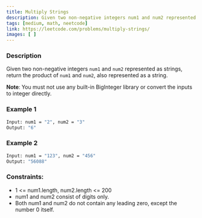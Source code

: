 ```yaml
---
title: Multiply Strings
description: Given two non-negative integers num1 and num2 represented as strings, return the product of num1 and num2, also represented as a string.
tags: [medium, math, neetcode]
link: https://leetcode.com/problems/multiply-strings/
images: [ ]
---
```


### Description

Given two non-negative integers `num1` and `num2` represented as strings, return the product of `num1` and `num2`, also represented as a string.

**Note**: You must not use any built-in BigInteger library or convert the inputs to integer directly.

### Example 1

```bash
Input: num1 = "2", num2 = "3"
Output: "6"
```

### Example 2

```bash
Input: num1 = "123", num2 = "456"
Output: "56088"
```

### Constraints:

- 1 <= num1.length, num2.length <= 200
- num1 and num2 consist of digits only.
- Both num1 and num2 do not contain any leading zero, except the number 0 itself.